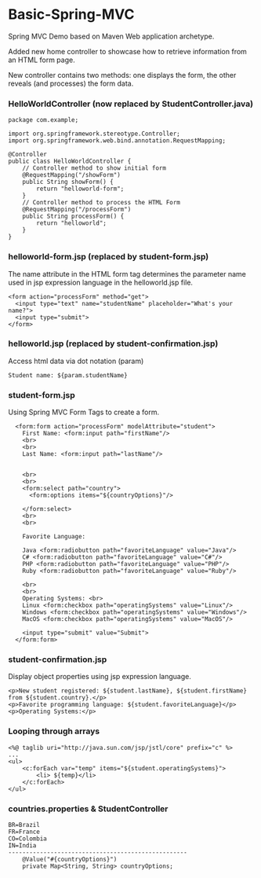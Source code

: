 # Basic-Spring-MVC
Spring MVC Demo based on Maven Web application archetype. <br>

Added new home controller to showcase how to retrieve information from an HTML form page.

New controller contains two methods: one displays the form, the other reveals (and processes) the form data.
### HelloWorldController (now replaced by StudentController.java)

```
package com.example;

import org.springframework.stereotype.Controller;
import org.springframework.web.bind.annotation.RequestMapping;

@Controller
public class HelloWorldController {
    // Controller method to show initial form
    @RequestMapping("/showForm")
    public String showForm() {
        return "helloworld-form";
    }
    // Controller method to process the HTML Form
    @RequestMapping("/processForm")
    public String processForm() {
        return "helloworld";
    }
}

```
### helloworld-form.jsp (replaced by student-form.jsp)
The name attribute in the HTML form tag determines the parameter name used in jsp expression language in the helloworld.jsp file.

```
<form action="processForm" method="get">
  <input type="text" name="studentName" placeholder="What's your name?">
  <input type="submit">
</form>
```

### helloworld.jsp (replaced by student-confirmation.jsp)
Access html data via dot notation (param)
```
Student name: ${param.studentName}
```

### student-form.jsp
Using Spring MVC Form Tags to create a form. 
```
  <form:form action="processForm" modelAttribute="student">
    First Name: <form:input path="firstName"/>
    <br>
    <br>
    Last Name: <form:input path="lastName"/>


    <br>
    <br>
    <form:select path="country">
      <form:options items="${countryOptions}"/>

    </form:select>
    <br>
    <br>

    Favorite Language:

    Java <form:radiobutton path="favoriteLanguage" value="Java"/>
    C# <form:radiobutton path="favoriteLanguage" value="C#"/>
    PHP <form:radiobutton path="favoriteLanguage" value="PHP"/>
    Ruby <form:radiobutton path="favoriteLanguage" value="Ruby"/>

    <br>
    <br>
    Operating Systems: <br>
    Linux <form:checkbox path="operatingSystems" value="Linux"/>
    Windows <form:checkbox path="operatingSystems" value="Windows"/>
    MacOS <form:checkbox path="operatingSystems" value="MacOS"/>

    <input type="submit" value="Submit">
  </form:form>
```

### student-confirmation.jsp
Display object properties using jsp expression language. 
```
<p>New student registered: ${student.lastName}, ${student.firstName} from ${student.country}.</p>
<p>Favorite programming language: ${student.favoriteLanguage}</p>
<p>Operating Systems:</p>
```
### Looping through arrays

```
<%@ taglib uri="http://java.sun.com/jsp/jstl/core" prefix="c" %>
...
<ul>
    <c:forEach var="temp" items="${student.operatingSystems}">
        <li> ${temp}</li>
    </c:forEach>
</ul>

```

### countries.properties & StudentController

```
BR=Brazil
FR=France
CO=Colombia
IN=India
---------------------------------------------------
    @Value("#{countryOptions}")
    private Map<String, String> countryOptions;

```